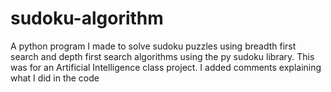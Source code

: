 # sudoku-algorithm
A python program I made to solve sudoku puzzles using breadth first search and depth first search algorithms using the py sudoku library. This was for an Artificial Intelligence class project. I added comments explaining what I did in the code
